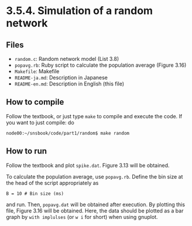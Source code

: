 # 3.5.4. Simulation of a random network

## Files
- `random.c`: Random network model (List 3.8)
- `popavg.rb`: Ruby script to calculate the population average (Figure 3.16)
- `Makefile`: Makefile
- `README-ja.md`: Description in Japanese
- `README-en.md`: Description in English (this file)

## How to compile
Follow the textbook, or just type `make` to compile and execute the code. If you want to
just compile: do
```
node00:~/snsbook/code/part1/random$ make random
```

## How to run
Follow the textbook and plot `spike.dat`. Figure 3.13 will be obtained.

To calculate the population average, use `popavg.rb`. Define the bin size at the head of
the script appropriately as
```
B = 10 # Bin size (ms)
```
and run. Then, `popavg.dat` will be obtained after execution. By plotting this file, Figure 3.16 will
be obtained. Here, the data should be plotted as a bar graph by `with implulses` (or `w i` for short)
when using gnuplot.
